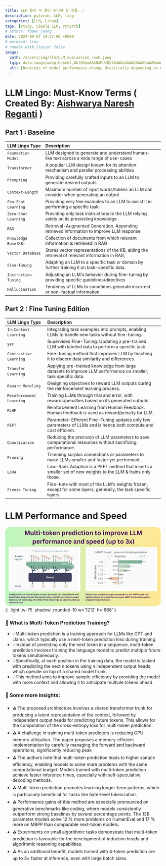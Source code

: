 ```yaml
---
title: LLM 용어 꼭 알아 두어야 할 것들..!
description: pytorch, LLM, ling
categories: [LLM, Lingo]
tags: [study, Simple LLM, Pytorch]
# author: foDev_jeong
date: 2024-05-07 19:57:00 +0800
# mermaid: true
# render_with_liquid: false
image:
  path: /assets/img/llm/LLM_evaluation_rank.jpeg
  lqip: data:image/webp;base64,UklGRpoAAABXRUJQVlA4WAoAAAAQAAAADwAABwAAQUxQSDIAAAARL0AmbZurmr57yyIiqE8oiG0bejIYEQTgqiDA9vqnsUSI6H+oAERp2HZ65qP/VIAWAFZQOCBCAAAA8AEAnQEqEAAIAAVAfCWkAALp8sF8rgRgAP7o9FDvMCkMde9PK7euH5M1m6VWoDXf2FkP3BqV0ZYbO6NA/VFIAAAA
  alt: [Rankings of model performance change drastically depending on which LLM is used as the judge on KILT-NQ]
---
```



# LLM Lingo: Must-Know Terms ( Created By: [Aishwarya Naresh Reganti](https://www.linkedin.com/in/areganti/recent-activity/all/) )

## Part 1 : Baseline

| LLM Lingo Type             | Description          |  |
| :--------------------------| :--------------- | :------  |
| `Foundation Model` | LLM designed to generate and understand human-like text across a wide range of use-cases | | 
| `Transformer` | A popular LLM design known for its attention mechanism and parallel processing abilities | |
| `Prompting` | Providing carefully crafted inputs to an LLM to generate desired outputs | |
| `Context-Length` | Maximum number of input words/tokens an LLM can consider when generating an output | |
| `Few-Shot Learning` | Providing very few examples to an LLM to assist it in performing a specific task. | |
| `Zero-Shot Learning` | Providing only task instructions to the LLM relying solely on its preexisting knowledge | |
| `RAG` | Retrieval-Augmented Generation. Appending retrieved information to improve LLM response | |
| `Knowledge Base(KB)` | Collection of documents from which relevant information is retrieved in RAG | |
| `Vector Database` | Stores vector representations of the KB, aiding the retrieval of relevant information in RAG, | |
| `Fine-Tuning` | Adapting an LLM to a specific task or domain by further training it on task-specific data. | |
| `Instruction Tuning` | Adjusting an LLM's behavior during fine-tuning by providing specific guidelines/directives | |
| `Hallucination` | Tendency of LLMs to sometimes generate incorrect or non-factual information. | |

## Part 2 : Fine Tuning Edition

| LLM Lingo Type             | Description          |  |
| :--------------------------| :--------------- | :------  |
| `In-Context Learning` | Integrating task examples into prompts, enabling LLMs to handle new tasks without fine-tuning. | | 
| `SFT` | Supervised Fine-Tuning. Updating a pre-trained LLM with labeled data to perform a specific task. | |
| `Contrastive Learning` | Fine-tuning method that improves LLM by teaching it to discern data similarity and differences. | |
| `Transfer Learning` | Applying pre-trained knowledge from large datasets to improve LLM performance on smaller, task specific data. | |
| `Reward Modeling ` | Designing objectives to reward LLM outputs during the reinforcement learning process. | |
| `Reinforcement Learning` | Training LLMs through trial and error, with rewards/penalties based on its generated outputs. | |
| `RLHF` | Reinforcement Learning from Human Feedback. Human feedback is used as reward/penalty for LLM. | |
| `PEFT` | Parameter-Efficient Fine-Tuning updates only few parameters of LLMs and is hence both compute and cost efficient. | |
| `Quantization` | Reducing the precision of LLM parameters to save computational resources without sacrificing performance. | |
| `Pruning` | Trimming surplus connections or parameters to make LLMs smaller and faster yet performant. | |
| `LoRA` | Low-Rank Adaption is a PEFT method that inserts a smaller set of new weights to the LLM & trains only those. | |
| `Freeze Tuning` | Fine-tune with most of the LLM's weights frozen, except for some layers, generally, the task specific layers | |


# LLM Performance and Speed 

![LLM Performance and Speed](/assets/img/llm/LLM_performance.jpeg){: .light .w-75 .shadow .rounded-10 w='1212' h='668' }

### 🤔 What is Multi-Token Prediction Training?
- 💡Multi-token prediction is a training approach for LLMs like GPT and Llama, which typically use a next-token prediction loss during training.
- 💡Instead of predicting only the next token in a sequence, multi-token prediction involves training the language model to predict multiple future tokens simultaneously. 
- 💡Specifically, at each position in the training data, the model is tasked with predicting the next n tokens using n independent output heads, which operate on top of a shared model trunk. 
- 💡This method aims to improve sample efficiency by providing the model with more context and allowing it to anticipate multiple tokens ahead.

### 📖 Some more insights:

- ⛳ The proposed architecture involves a shared transformer trunk for producing a latent representation of the context, followed by independent output heads for predicting future tokens. This allows for the computation of the cross-entropy loss for multi-token prediction.
- ⛳ A challenge in training multi-token predictors is reducing GPU memory utilization. The paper proposes a memory-efficient implementation by carefully managing the forward and backward operations, significantly reducing peak 
- ⛳ The authors note that multi-token prediction leads to higher sample efficiency, enabling models to solve more problems with the same computational budget. Models trained with multi-token prediction achieve faster inference times, especially with self-speculative decoding methods.
- ⛳ Multi-token prediction promotes learning longer-term patterns, which is particularly beneficial for tasks like byte-level tokenization.
- ⛳ Performance gains of this method are especially pronounced on generative benchmarks like coding, where models consistently outperform strong baselines by several percentage points. The 13B parameter models solve 12 % more problems on HumanEval and 17 % more on MBPP than comparable next-token models. 
- ⛳ Experiments on small algorithmic tasks demonstrate that multi-token prediction is favorable for the development of induction heads and algorithmic reasoning capabilities. 
- ⛳ As an additional benefit, models trained with 4-token prediction are up to 3× faster at inference, even with large batch sizes.